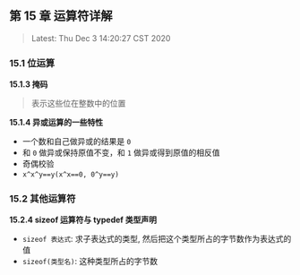 ## 第 15 章 运算符详解

> Latest: Thu Dec  3 14:20:27 CST 2020

### 15.1 位运算

**15.1.3 掩码**

> 表示这些位在整数中的位置

**15.1.4 异或运算的一些特性**

* 一个数和自己做异或的结果是 `0`
* 和 `0` 做异或保持原值不变，和 `1` 做异或得到原值的相反值
* 奇偶校验
* `x^x^y==y(x^x==0, 0^y==y)`

### 15.2 其他运算符

**15.2.4 sizeof 运算符与 typedef 类型声明**

* `sizeof 表达式`: 求子表达式的类型, 然后把这个类型所占的字节数作为表达式的值
* `sizeof(类型名)`: 这种类型所占的字节数


